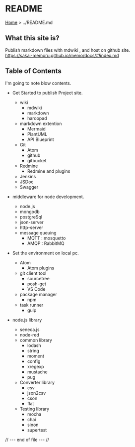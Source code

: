 README
==============
[Home](./wiki/index.md) > ../README.md

## What this site is?  
Publish markdown files with mdwiki , and host on github site.  
https://sakai-memoru.github.io/memo/docs/#!index.md

## Table of Contents

I'm going to note blow contents.

* Get Started to publish Project site.
  - wiki
    + mdwiki
    + markdown
    + haroopad
  - markdown extention
    + Mermaid
    + PlantUML
    + API Blueprint
  - Git
    + Atom
    + github
    + gitbucket
  - Redmine
    + Redmine and plugins
  - Jenkins
  - JSDoc
  - Swagger

* middleware for node development.
  - node.js  
  - mongodb
  - postgreSql
  - json-server
  - http-server
  - message queuing
    + MQTT : mosquetto
    + AMQP : RabbitMQ

* Set the environment on local pc.
  - Atom
    + Atom plugins
  - git client tool
    + sourcetree
    + posh-get
    + VS Code
  - package manager
    + npm
  - task runner
    + gulp

* node.js library
  - seneca.js
  - node-red
  - common library
    + lodash
    + string
    + moment
    + config
    + xregexp
    + mustache
    + pug
  - Converter library
    + csv
    + json2csv
    + cson
    + flat
  - Testing library
    + mocha
    + chai
    + sinon
    + supertest


// --- end of file --- //
